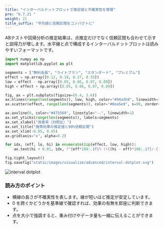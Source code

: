 ```yaml
---
title: "インターバルドットプロットで推定値と不確実性を管理"
pre: "6.7.21 "
weight: 21
title_suffix: "平均値と信頼区間をコンパクトに"
---
```


ABテストや回帰分析の推定結果は、点推定だけでなく信頼区間も合わせて示すと説得力が増します。水平線と点で構成するインターバルドットプロットは読みやすいフォーマットです。

```python
import numpy as np
import matplotlib.pyplot as plt

segments = ["無料会員", "ライトプラン", "スタンダード", "プレミアム"]
effect = np.array([0.12, 0.18, 0.27, 0.35])
low = effect - np.array([0.05, 0.06, 0.07, 0.08])
high = effect + np.array([0.05, 0.06, 0.07, 0.09])

fig, ax = plt.subplots(figsize=(6.4, 3.6))
ax.hlines(range(len(segments)), low, high, color="#94a3b8", linewidth=3)
ax.scatter(effect, range(len(segments)), color="#0ea5e9", s=90, zorder=3)

ax.axvline(0, color="#475569", linestyle="--", linewidth=1)
ax.set_yticks(range(len(segments)), labels=segments)
ax.set_xlabel("改善率（対照比）")
ax.set_title("施策効果の推定値と90%信頼区間")
ax.set_xlim(-0.05, 0.45)
ax.grid(axis="x", alpha=0.2)

for idx, (eff, lo, hi) in enumerate(zip(effect, low, high)):
    ax.text(hi + 0.01, idx, f"{eff*100:.1f}% (+{(hi - eff)*100:.1f}/-{(eff - lo)*100:.1f})", va="center")

fig.tight_layout()
fig.savefig("static/images/visualize/advanced/interval-dotplot.svg")
```

![interval dotplot](/images/visualize/advanced/interval-dotplot.svg)

### 読み方のポイント
- 横線の長さが不確実性を表します。線が短いほど推定が安定しています。
- 0 を跨ぐかどうかを基準線で確認すれば、効果の有無を即座に判断できます。
- 点を大小で強調すると、重み付けやデータ量も一緒に伝えることができます。

